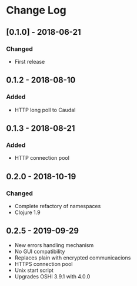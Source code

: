 # Change Log

## [0.1.0] - 2018-06-21
### Changed
- First release

## 0.1.2 - 2018-08-10
### Added
- HTTP long poll to Caudal

## 0.1.3 - 2018-08-21
### Added
- HTTP connection pool

## 0.2.0 - 2018-10-19
### Changed
- Complete refactory of namespaces
- Clojure 1.9

## 0.2.5 - 2019-09-29
- New errors handling mechanism
- No GUI compatibility
- Replaces plain with encrypted communicacions
- HTTPS connection pool
- Unix start script
- Upgrades OSHI 3.9.1 with 4.0.0
